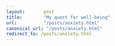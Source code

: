 ```yaml
---
layout:       post
title:        "My quest for well-being"
url:          "/posts/anxiety.html"
canonical_url: "/posts/anxiety.html"
redirect_to: /posts/anxiety.html
---
```

